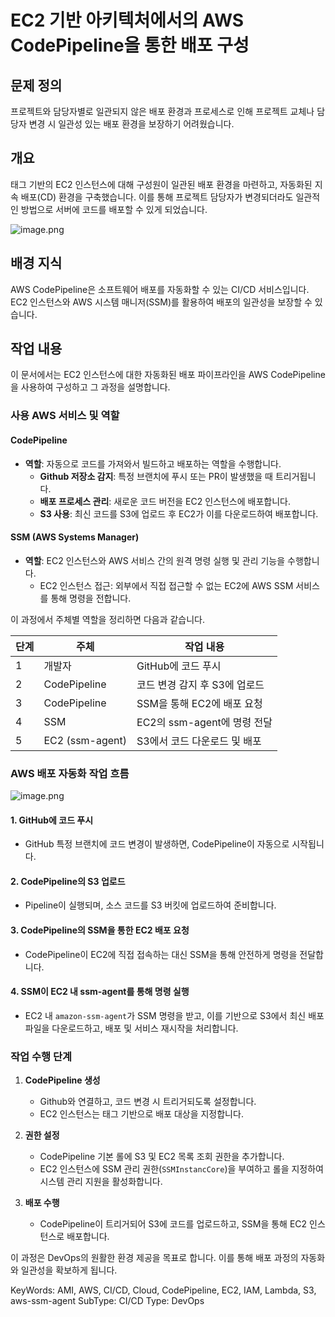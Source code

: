 # EC2 기반 아키텍처에서의 AWS CodePipeline을 통한 배포 구성

## 문제 정의

프로젝트와 담당자별로 일관되지 않은 배포 환경과 프로세스로 인해 프로젝트 교체나 담당자 변경 시 일관성 있는 배포 환경을 보장하기 어려웠습니다.

## 개요

태그 기반의 EC2 인스턴스에 대해 구성원이 일관된 배포 환경을 마련하고, 자동화된 지속 배포(CD) 환경을 구축했습니다. 이를 통해 프로젝트 담당자가 변경되더라도 일관적인 방법으로 서버에 코드를 배포할 수 있게 되었습니다.

![image.png](EC2%20%E1%84%80%E1%85%B5%E1%84%87%E1%85%A1%E1%86%AB%20%E1%84%8B%E1%85%A1%E1%84%8F%E1%85%B5%E1%84%90%E1%85%A6%E1%86%A8%E1%84%8E%E1%85%A5%20AWS%20CodePipeline%20%E1%84%87%E1%85%A2%E1%84%91%E1%85%A9%20%E1%84%80%E1%85%AE%E1%84%89%E1%85%A5%E1%86%BC%201e09d832d09a800893e4f30a6df5f20b/image.png)

## 배경 지식

AWS CodePipeline은 소프트웨어 배포를 자동화할 수 있는 CI/CD 서비스입니다. EC2 인스턴스와 AWS 시스템 매니저(SSM)를 활용하여 배포의 일관성을 보장할 수 있습니다.

## 작업 내용

이 문서에서는 EC2 인스턴스에 대한 자동화된 배포 파이프라인을 AWS CodePipeline을 사용하여 구성하고 그 과정을 설명합니다.

### 사용 AWS 서비스 및 역할

#### CodePipeline

- **역할**: 자동으로 코드를 가져와서 빌드하고 배포하는 역할을 수행합니다.
  - **Github 저장소 감지**: 특정 브랜치에 푸시 또는 PR이 발생했을 때 트리거됩니다.
  - **배포 프로세스 관리**: 새로운 코드 버전을 EC2 인스턴스에 배포합니다.
  - **S3 사용**: 최신 코드를 S3에 업로드 후 EC2가 이를 다운로드하여 배포합니다.

#### SSM (AWS Systems Manager)

- **역할**: EC2 인스턴스와 AWS 서비스 간의 원격 명령 실행 및 관리 기능을 수행합니다.
  - EC2 인스턴스 접근: 외부에서 직접 접근할 수 없는 EC2에 AWS SSM 서비스를 통해 명령을 전합니다.

이 과정에서 주체별 역할을 정리하면 다음과 같습니다.

| **단계** | **주체** | **작업 내용** |
| --- | --- | --- |
| 1 | 개발자 | GitHub에 코드 푸시 |
| 2 | CodePipeline | 코드 변경 감지 후 S3에 업로드 |
| 3 | CodePipeline | SSM을 통해 EC2에 배포 요청 |
| 4 | SSM | EC2의 ssm-agent에 명령 전달 |
| 5 | EC2 (ssm-agent) | S3에서 코드 다운로드 및 배포 |


### AWS 배포 자동화 작업 흐름

![image.png](EC2%20%E1%84%80%E1%85%B5%E1%84%87%E1%85%A1%E1%86%AB%20%E1%84%8B%E1%85%A1%E1%84%8F%E1%85%B5%E1%84%90%E1%85%A6%E1%86%A8%E1%84%8E%E1%85%A5%20AWS%20CodePipeline%20%E1%84%87%E1%85%A2%E1%84%91%E1%85%A9%20%E1%84%80%E1%85%AE%E1%84%89%E1%85%A5%E1%86%BC%201e09d832d09a800893e4f30a6df5f20b/image.png)

#### 1. GitHub에 코드 푸시

- GitHub 특정 브랜치에 코드 변경이 발생하면, CodePipeline이 자동으로 시작됩니다.

#### 2. CodePipeline의 S3 업로드

- Pipeline이 실행되며, 소스 코드를 S3 버킷에 업로드하여 준비합니다.

#### 3. CodePipeline의 SSM을 통한 EC2 배포 요청

- CodePipeline이 EC2에 직접 접속하는 대신 SSM을 통해 안전하게 명령을 전달합니다.

#### 4. SSM이 EC2 내 ssm-agent를 통해 명령 실행

- EC2 내 `amazon-ssm-agent`가 SSM 명령을 받고, 이를 기반으로 S3에서 최신 배포 파일을 다운로드하고, 배포 및 서비스 재시작을 처리합니다.

### 작업 수행 단계

1. **CodePipeline 생성**
   - Github와 연결하고, 코드 변경 시 트리거되도록 설정합니다.
   - EC2 인스턴스는 태그 기반으로 배포 대상을 지정합니다.

2. **권한 설정**
   - CodePipeline 기본 롤에 S3 및 EC2 목록 조회 권한을 추가합니다.
   - EC2 인스턴스에 SSM 관리 권한(`SSMInstancCore`)을 부여하고 롤을 지정하여 시스템 관리 지원을 활성화합니다.

3. **배포 수행**
   - CodePipeline이 트리거되어 S3에 코드를 업로드하고, SSM을 통해 EC2 인스턴스로 배포합니다.

이 과정은 DevOps의 원활한 환경 제공을 목표로 합니다. 이를 통해 배포 과정의 자동화와 일관성을 확보하게 됩니다.



KeyWords: AMI, AWS, CI/CD, Cloud, CodePipeline, EC2, IAM, Lambda, S3, aws-ssm-agent
SubType: CI/CD
Type: DevOps